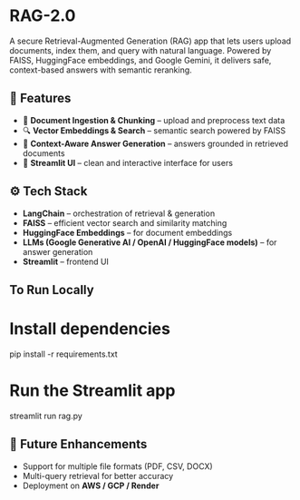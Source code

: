 # RAG-2.0
A secure Retrieval-Augmented Generation (RAG) app that lets users upload documents, index them, and query with natural language. Powered by FAISS, HuggingFace embeddings, and Google Gemini, it delivers safe, context-based answers with semantic reranking.

🚀 Features
------------
* 📄 **Document Ingestion & Chunking** – upload and preprocess text data
* 🔍 **Vector Embeddings & Search** – semantic search powered by FAISS
* 🤖 **Context-Aware Answer Generation** – answers grounded in retrieved documents
* 🎨 **Streamlit UI** – clean and interactive interface for users

⚙️ Tech Stack
-----------------
* **LangChain** – orchestration of retrieval & generation
* **FAISS** – efficient vector search and similarity matching
* **HuggingFace Embeddings** – for document embeddings
* **LLMs (Google Generative AI / OpenAI / HuggingFace models)** – for answer generation
* **Streamlit** – frontend UI

To Run Locally
----------------
# Install dependencies
pip install -r requirements.txt

# Run the Streamlit app
streamlit run rag.py


🌟 Future Enhancements
-----------------------
* Support for multiple file formats (PDF, CSV, DOCX)
* Multi-query retrieval for better accuracy
* Deployment on **AWS / GCP / Render**
